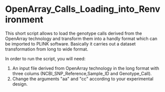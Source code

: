 # OpenArray_Calls_Loading_into_Renvironment
This short script allows to load the genotype calls derived from the OpenArray technology and transform them into a handly format which can be imported to PLINK software. Basically it carries out a dataset transformation from long to wide format.

In order to run the script, you will need:

  1. An input file derived from OpenArray technology in the long format with three colums (NCBI_SNP_Reference,Sample_ID and	Genotype_Call).
  2. Change the arguments "aa" and "cc" according to your experimental design.
